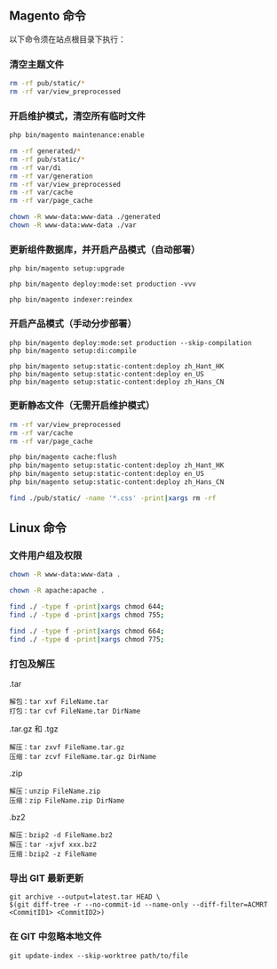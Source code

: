 ## Magento 命令

以下命令须在站点根目录下执行：

### 清空主题文件

```sh
rm -rf pub/static/*
rm -rf var/view_preprocessed
```


### 开启维护模式，清空所有临时文件

```sh
php bin/magento maintenance:enable
```

```sh
rm -rf generated/*
rm -rf pub/static/*
rm -rf var/di
rm -rf var/generation
rm -rf var/view_preprocessed
rm -rf var/cache
rm -rf var/page_cache
```

```sh
chown -R www-data:www-data ./generated
chown -R www-data:www-data ./var
```


### 更新组件数据库，并开启产品模式（自动部署）

```
php bin/magento setup:upgrade

php bin/magento deploy:mode:set production -vvv

php bin/magento indexer:reindex

```


### 开启产品模式（手动分步部署）

```
php bin/magento deploy:mode:set production --skip-compilation
php bin/magento setup:di:compile

php bin/magento setup:static-content:deploy zh_Hant_HK
php bin/magento setup:static-content:deploy en_US
php bin/magento setup:static-content:deploy zh_Hans_CN

```


### 更新静态文件（无需开启维护模式）

```sh
rm -rf var/view_preprocessed
rm -rf var/cache
rm -rf var/page_cache

php bin/magento cache:flush
php bin/magento setup:static-content:deploy zh_Hant_HK
php bin/magento setup:static-content:deploy en_US
php bin/magento setup:static-content:deploy zh_Hans_CN

```

```sh
find ./pub/static/ -name '*.css' -print|xargs rm -rf
```

## Linux 命令


### 文件用户组及权限

```sh
chown -R www-data:www-data .
```

```sh
chown -R apache:apache .
```

```sh
find ./ -type f -print|xargs chmod 644;
find ./ -type d -print|xargs chmod 755;
```

```sh
find ./ -type f -print|xargs chmod 664;
find ./ -type d -print|xargs chmod 775;
```


### 打包及解压

.tar
```
解包：tar xvf FileName.tar
打包：tar cvf FileName.tar DirName
```

.tar.gz 和 .tgz
```
解压：tar zxvf FileName.tar.gz
压缩：tar zcvf FileName.tar.gz DirName
```

.zip
```
解压：unzip FileName.zip
压缩：zip FileName.zip DirName
```

.bz2
```
解压：bzip2 -d FileName.bz2
解压：tar -xjvf xxx.bz2
压缩：bzip2 -z FileName
```


### 导出 GIT 最新更新

```
git archive --output=latest.tar HEAD \
$(git diff-tree -r --no-commit-id --name-only --diff-filter=ACMRT <CommitID1> <CommitID2>)
```


### 在 GIT 中忽略本地文件

```
git update-index --skip-worktree path/to/file
```

